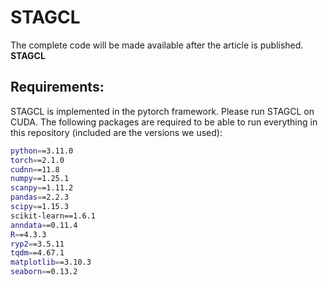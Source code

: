 # STAGCL

The complete code will be made available after the article is published.
__STAGCL__

## Requirements:
 
STAGCL is implemented in the pytorch framework. Please run STAGCL on CUDA. The following packages are required to be able to run everything in this repository (included are the versions we used):

```bash
python==3.11.0
torch==2.1.0
cudnn==11.8
numpy==1.25.1
scanpy==1.11.2
pandas==2.2.3
scipy==1.15.3
scikit-learn==1.6.1
anndata==0.11.4
R==4.3.3
ryp2==3.5.11
tqdm==4.67.1
matplotlib==3.10.3
seaborn==0.13.2
```
